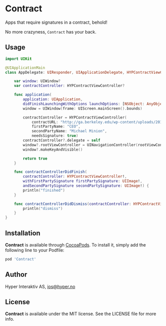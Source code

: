 # Contract

Apps that require signatures in a contract, behold!

No more crazyness, `Contract` has your back.

## Usage

```swift
import UIKit

@UIApplicationMain
class AppDelegate: UIResponder, UIApplicationDelegate, HYPContractViewControllerDelegate {

    var window: UIWindow?
    var contractController: HYPContractViewController?

    func application(
        application: UIApplication,
        didFinishLaunchingWithOptions launchOptions: [NSObject: AnyObject]?) -> Bool {
        window = UIWindow(frame: UIScreen.mainScreen().bounds)

        contractController = HYPContractViewController(
            contractURL: "http://ga.berkeley.edu/wp-content/uploads/2015/02/pdf-sample.pdf",
            firstPartyName: "CEO",
            secondPartyName: "Michael Minion",
            needsSignature: true)
        contractController?.delegate = self
        window?.rootViewController = UINavigationController(rootViewController: contractController!)
        window?.makeKeyAndVisible()

        return true
    }

    func contractControllerDidFinish(
        contractController: HYPContractViewController!,
        withFirstPartySignature firstPartySignature: UIImage!,
        andSecondPartySignature secondPartySignature: UIImage!) {
        println("finished")
    }

    func contractControllerDidDismiss(contractController: HYPContractViewController!) {
        println("dismiss")
    }
}
```

## Installation

**Contract** is available through [CocoaPods](http://cocoapods.org). To install
it, simply add the following line to your Podfile:

```ruby
pod 'Contract'
```

## Author

Hyper Interaktiv AS, ios@hyper.no

## License

**Contract** is available under the MIT license. See the LICENSE file for more info.
